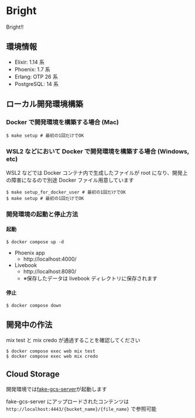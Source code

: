 # Bright

Bright!!

## 環境情報

- Elixir: 1.14 系
- Phoenix: 1.7 系
- Erlang: OTP 26 系
- PostgreSQL: 14 系

## ローカル開発環境構築

### Docker で開発環境を構築する場合 (Mac)

```
$ make setup # 最初の1回だけでOK
```

### WSL2 などにおいて Docker で開発環境を構築する場合 (Windows, etc)

WSL2 などでは Docker コンテナ内で生成したファイルが root になり、開発上の障害になるので別途 Docker ファイル用意しています

```
$ make setup_for_docker_user # 最初の1回だけでOK
$ make setup # 最初の1回だけでOK
```

### 開発環境の起動と停止方法

#### 起動

```
$ docker compose up -d
```

- Phoenix app
  - http://localhost:4000/
- Livebook
  - http://localhost:8080/
  - ※保存したデータは livebook ディレクトリに保存されます

#### 停止

```
$ docker compose down
```

## 開発中の作法

mix test と mix credo が通過することを確認してください

```
$ docker compose exec web mix test
$ docker compose exec web mix credo
```

## Cloud Storage

開発環境では[fake-gcs-server](https://github.com/fsouza/fake-gcs-server)が起動します

fake-gcs-server にアップロードされたコンテンツは`http://localhost:4443/{bucket_name}/{file_name}` で参照可能
